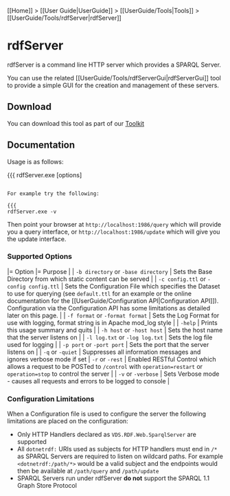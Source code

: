 [[Home]] > [[User Guide|UserGuide]] > [[UserGuide/Tools|Tools]] > [[UserGuide/Tools/rdfServer|rdfServer]]

# rdfServer 

rdfServer is a command line HTTP server which provides a SPARQL Server.

You can use the related [[UserGuide/Tools/rdfServerGui|rdfServerGui]] tool to provide a simple GUI for the creation and management of these servers.

## Download 

You can download this tool as part of our [Toolkit](http://www.dotnetrdf.org?content.asp?pageID=Download%20dotNetRDF%20Toolkit%20for%20Windows)

## Documentation 

Usage is as follows:

{{{
rdfServer.exe [options]
```

For example try the following:

{{{
rdfServer.exe -v
```

Then point your browser at `http://localhost:1986/query` which will provide you a query interface, or `http://localhost:1986/update` which will give you the update interface.

### Supported Options 

|= Option |= Purpose |
| `-b directory` or `-base directory` | Sets the Base Directory from which static content can be served |
| `-c config.ttl` or `-config config.ttl` | Sets the Configuration File which specifies the Dataset to use for querying (see `default.ttl` for an example or the online documentation for the [[UserGuide/Configuration API|Configuration API]]).  Configuration via the Configuration API has some limitations as detailed later on this page. |
| `-f format` or `-format format` | Sets the Log Format for use with logging, format string is in Apache mod_log style |
| `-help` | Prints this usage summary and quits |
| `-h host` or `-host host` | Sets the host name that the server listens on |
| `-l log.txt` or `-log log.txt` | Sets the log file used for logging |
| `-p port` or `-port port` | Sets the port that the server listens on |
| `-q` or `-quiet` | Suppresses all information messages and ignores verbose mode if set
| `-r` or `-rest` | Enabled RESTful Control which allows a request to be POSTed to `/control` with `operation=restart` or `operation=stop` to control the server |
| `-v` or `-verbose` | Sets Verbose mode - causes all requests and errors to be logged to console |

### Configuration Limitations 

When a Configuration file is used to configure the server the following limitations are placed on the configuration:

* Only HTTP Handlers declared as `VDS.RDF.Web.SparqlServer` are supported
* All `dotnetrdf:` URIs used as subjects for HTTP handlers must end in `/*` as SPARQL Servers are required to listen on wildcard paths.  For example `<dotnetrdf:/path/*>` would be a valid subject and the endpoints would then be available at `/path/query` and `/path/update`
* SPARQL Servers run under rdfServer **do not** support the SPARQL 1.1 Graph Store Protocol